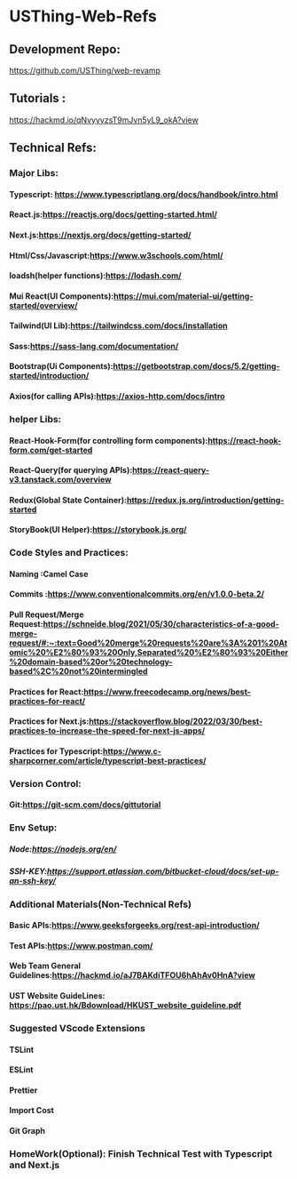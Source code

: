# USThing-Web-Refs
## Development Repo:
https://github.com/USThing/web-revamp
## Tutorials :
https://hackmd.io/qNvyyyzsT9mJvn5yL9_okA?view

## Technical Refs:

### Major Libs:
#### Typescript: https://www.typescriptlang.org/docs/handbook/intro.html
#### React.js:https://reactjs.org/docs/getting-started.html/
#### Next.js:https://nextjs.org/docs/getting-started/
#### Html/Css/Javascript:https://www.w3schools.com/html/
#### loadsh(helper functions):https://lodash.com/
#### Mui React(UI Components):https://mui.com/material-ui/getting-started/overview/
#### Tailwind(UI Lib):https://tailwindcss.com/docs/installation
#### Sass:https://sass-lang.com/documentation/
#### Bootstrap(Ui Components):https://getbootstrap.com/docs/5.2/getting-started/introduction/
#### Axios(for calling APIs):https://axios-http.com/docs/intro

### helper Libs:
#### React-Hook-Form(for controlling form components):https://react-hook-form.com/get-started
#### React-Query(for querying APIs):https://react-query-v3.tanstack.com/overview
#### Redux(Global State Container):https://redux.js.org/introduction/getting-started
#### StoryBook(UI Helper):https://storybook.js.org/

### Code Styles and Practices:
#### Naming :Camel Case
#### Commits :https://www.conventionalcommits.org/en/v1.0.0-beta.2/
#### Pull Request/Merge Request:https://schneide.blog/2021/05/30/characteristics-of-a-good-merge-request/#:~:text=Good%20merge%20requests%20are%3A%201%20Atomic%20%E2%80%93%20Only,Separated%20%E2%80%93%20Either%20domain-based%20or%20technology-based%2C%20not%20intermingled
#### Practices for React:https://www.freecodecamp.org/news/best-practices-for-react/
#### Practices for Next.js:https://stackoverflow.blog/2022/03/30/best-practices-to-increase-the-speed-for-next-js-apps/
#### Practices for Typescript:https://www.c-sharpcorner.com/article/typescript-best-practices/

### Version Control:
#### Git:https://git-scm.com/docs/gittutorial

### Env Setup:
##### Node:https://nodejs.org/en/
##### SSH-KEY:https://support.atlassian.com/bitbucket-cloud/docs/set-up-an-ssh-key/

### Additional Materials(Non-Technical Refs)
#### Basic APIs:https://www.geeksforgeeks.org/rest-api-introduction/
#### Test APIs:https://www.postman.com/
#### Web Team General Guidelines:https://hackmd.io/aJ7BAKdiTFOU6hAhAv0HnA?view
#### UST Website GuideLines: https://pao.ust.hk/Bdownload/HKUST_website_guideline.pdf

### Suggested VScode Extensions
#### TSLint
#### ESLint
#### Prettier
#### Import Cost
#### Git Graph

### HomeWork(Optional): Finish Technical Test with Typescript and Next.js
